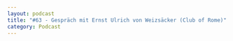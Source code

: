 ```yaml
---
layout: podcast
title: "#63 - Gespräch mit Ernst Ulrich von Weizsäcker (Club of Rome)"
category: Podcast
---
```


<p><script class="podigee-podcast-player" src="https://cdn.podigee.com/podcast-player/javascripts/podigee-podcast-player.js" data-configuration="https://interviews-4-future.podigee.io/63-i4f/embed?context=external"></script></p>
